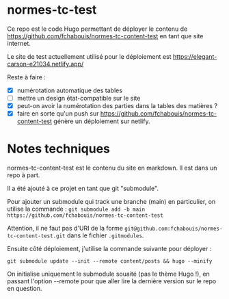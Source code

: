 # normes-tc-test
Ce repo est le code Hugo permettant de déployer le contenu de https://github.com/fchabouis/normes-tc-content-test en tant que site internet.

Le site de test actuellement utilisé pour le déploiement est https://elegant-carson-e21034.netlify.app/

Reste à faire :
- [x] numérotation automatique des tables
- [ ] mettre un design état-compatible sur le site
- [x] peut-on avoir la numérotation des parties dans la tables des matières ?
- [x] faire en sorte qu'un push sur https://github.com/fchabouis/normes-tc-content-test génère un déploiement sur netlify.

# Notes techniques

normes-tc-content-test est le contenu du site en markdown. Il est dans un repo à part.

Il a été ajouté à ce projet en tant que git "submodule".

Pour ajouter un submodule qui track une branche (main) en particulier, on utilise la commande :
`git submodule add -b main https://github.com/fchabouis/normes-tc-content-test`

Attention, il ne faut pas d'URI de la forme `git@github.com:fchabouis/normes-tc-content-test.git` dans le fichier `.gitmodules`.

Ensuite côté déploiement, j'utilise la commande suivante pour déployer : 

`git submodule update --init --remote content/posts && hugo --minify`

On initialise uniquement le submodule souaité (pas le thème Hugo !), en passant l'option --remote pour que aller lire la dernière version sur le repo en question.
